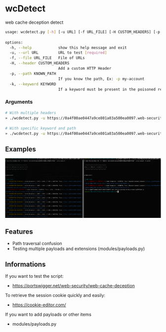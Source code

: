# wcDetect
web cache deception detect

```bash                  
usage: wcdetect.py [-h] [-u URL] [-f URL_FILE] [-H CUSTOM_HEADERS] [-p KNOWN_PATH] [-k KEYWORD]

options:
  -h, --help            show this help message and exit
  -u, --url URL         URL to test [required]
  -f, --file URL_FILE   File of URLs
  -H, --header CUSTOM_HEADERS
                        Add a custom HTTP Header
  -p, --path KNOWN_PATH
                        If you know the path, Ex: -p my-account
  -k, --keyword KEYWORD
                        If a keyword must be present in the poisoned response, Ex: -k codejump

```
### Arguments

```bash
# With multiple headers
» ./wcdetect.py -u https://0a4f00ae0447a9ce801a03a500ea0097.web-security-academy.net/ -H "Cookie: session=OocpsiwqB6XOUkBkBDuqEHUb2BxYEvbC" -H "x-forwarded-host: toto"

# With specific keyword and path
» ./wcdetect.py -u https://0a4f00ae0447a9ce801a03a500ea0097.web-security-academy.net/ -H "Cookie: session=OocpsiwqB6XOUkBkBDuqEHUb2BxYEvbC" -p my-account -k wiener
```

## Examples

![example 1](./static/exemple.png)

## Features

- Path traversal confusion
- Testing multiple payloads and extensions (modules/payloads.py)

## Informations

If you want to test the script:
- https://portswigger.net/web-security/web-cache-deception

To retrieve the session cookie quickly and easily:
- https://cookie-editor.com/

If you want to add payloads or other items
- modules/payloads.py